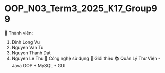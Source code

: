 # OOP_N03_Term3_2025_K17_Group99
📌 Thành viên:
1. Dinh Long Vu
2. Nguyen Van Tu
3. Nguyen Thanh Dat
4. Nguyen Le Thu
🧱 Công nghệ sử dụng
📌 Giới thiệu
📚 Quản Lý Thư Viện - Java OOP + MySQL + GUI
